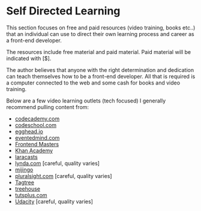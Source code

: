 # Self Directed Learning

This section focuses on free and paid resources (video training, books etc..) that an individual can use to direct their own learning process and career as a front-end developer.

The resources include free material and paid material. Paid material will be indicated with [$].

The author believes that anyone with the right determination and dedication can teach themselves how to be a front-end developer. All that is required is a computer connected to the web and some cash for books and video training. 

Below are a few video learning outlets (tech focused) I generally recommend pulling content from:

* [codecademy.com](https://codecademy.com)
* [codeschool.com](https://www.codeschool.com/)
* [egghead.io](https://egghead.io/)
* [eventedmind.com](https://www.eventedmind.com/)
* [Frontend Masters](https://frontendmasters.com/)
* [Khan Academy](https://www.khanacademy.org/computing/computer-programming)
* [laracasts](https://laracasts.com/)
* [lynda.com](http://www.lynda.com/) [careful, quality varies]
* [mijingo](https://mijingo.com/)
* [pluralsight.com](http://www.pluralsight.com/) [careful, quality varies]
* [Tagtree](http://tagtree.tv/library)
* [treehouse](https://teamtreehouse.com/)
* [tutsplus.com](https://tutsplus.com/courses)
* [Udacity](https://www.udacity.com/courses/web-development) [careful, quality varies]



